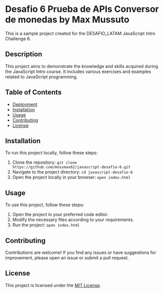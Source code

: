 # Desafio 6 Prueba de APIs Conversor de monedas by Max Mussuto

This is a sample project created for the DESAFIO_LATAM JavaScript Intro Challenge 6.

## Description

This project aims to demonstrate the knowledge and skills acquired during the JavaScript Intro course. It includes various exercises and examples related to JavaScript programming.

## Table of Contents

- [Deployment](https://mossmax62.github.io/javascript-desafio-6/)
- [Installation](#installation)
- [Usage](#usage)
- [Contributing](#contributing)
- [License](#license)

## Installation

To run this project locally, follow these steps:

1. Clone the repository: `git clone https://github.com/mossmax62/javascript-desafio-6.git`
2. Navigate to the project directory: `cd javascript-desafio-6`
3. Open the project locally in your browser: `open index.html`

## Usage

To use this project, follow these steps:

1. Open the project in your preferred code editor.
2. Modify the necessary files according to your requirements.
3. Run the project: `open index.html`

## Contributing

Contributions are welcome! If you find any issues or have suggestions for improvement, please open an issue or submit a pull request.

## License

This project is licensed under the [MIT License](LICENSE).
